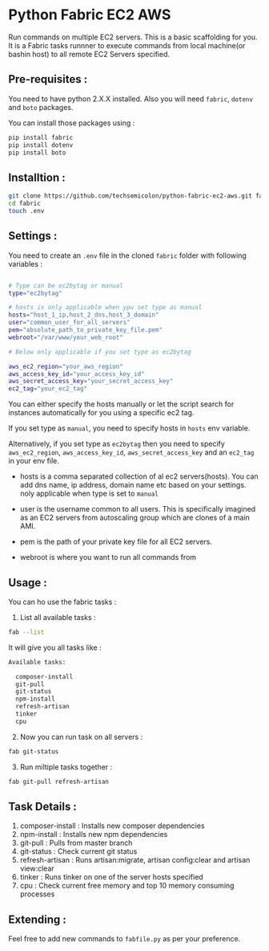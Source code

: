 # Python Fabric EC2 AWS

Run commands on multiple EC2 servers. This is a basic scaffolding for you. It is a Fabric tasks runnner to execute commands from local machine(or bashin host) to all remote EC2 Servers specified. 

## Pre-requisites : 

You need to have python 2.X.X installed. Also you will need `fabric`, `dotenv` and `boto` packages.

You can install those packages using : 

~~~bash
pip install fabric
pip install dotenv
pip install boto
~~~

## Installtion : 

~~~bash
git clone https://github.com/techsemicolon/python-fabric-ec2-aws.git fabric
cd fabric
touch .env
~~~

## Settings : 

You need to create an `.env` file in the cloned `fabric` folder with following variables :

~~~bash

# Type can be ec2bytag or manual
type="ec2bytag"

# hosts is only applicable when ypu set type as manual
hosts="host_1_ip,host_2_dns,host_3_domain"
user="common_user_for_all_servers"
pem="absolute_path_to_private_key_file.pem"
webroot="/var/www/your_web_root"

# Below only applicable if you set type as ec2bytag

aws_ec2_region="your_aws_region"
aws_access_key_id="your_access_key_id"
aws_secret_access_key="your_secret_access_key"
ec2_tag="your_ec2_tag"
~~~

You can either specify the hosts manually or let the script search for instances automatically for you using a specific ec2 tag.

If you set type as `manual`, you need to specify hosts in `hosts` env variable.

Alternatively, if you set type as `ec2bytag` then you need to specify `aws_ec2_region`,
`aws_access_key_id`,  `aws_secret_access_key` and an `ec2_tag` in your env file.


- hosts is a comma separated collection of al ec2 servers(hosts). You can add dns name, ip address, domain name etc based on your settings. noly applicable when type is set to `manual`

- user is the username common to all users. This is specifically imagined as an EC2 servers from autoscaling group which are clones of a main AMI.

- pem is the path of your private key file for all EC2 servers.

- webroot is where you want to run all commands from

## Usage :

You can ho use the  fabric tasks :

1. List all available tasks : 

~~~bash
fab --list
~~~

It will give you all tasks like : 

~~~bash
Available tasks:

  composer-install
  git-pull
  git-status
  npm-install
  refresh-artisan
  tinker
  cpu
~~~

2. Now you can run task on all servers : 

~~~bash
fab git-status
~~~

3. Run miltiple tasks together : 

~~~bash
fab git-pull refresh-artisan
~~~


## Task Details : 

1. composer-install : Installs new composer dependencies
1. npm-install : Installs new npm dependencies
1. git-pull : Pulls from master branch
1. git-status : Check current git status
1. refresh-artisan : Runs artisan:migrate, artisan config:clear and artisan view:clear
1. tinker : Runs tinker on one of the server hosts specified
1. cpu : Check current free memory and top 10 memory consuming processes

## Extending : 

Feel free to add new commands to `fabfile.py` as per your preference.